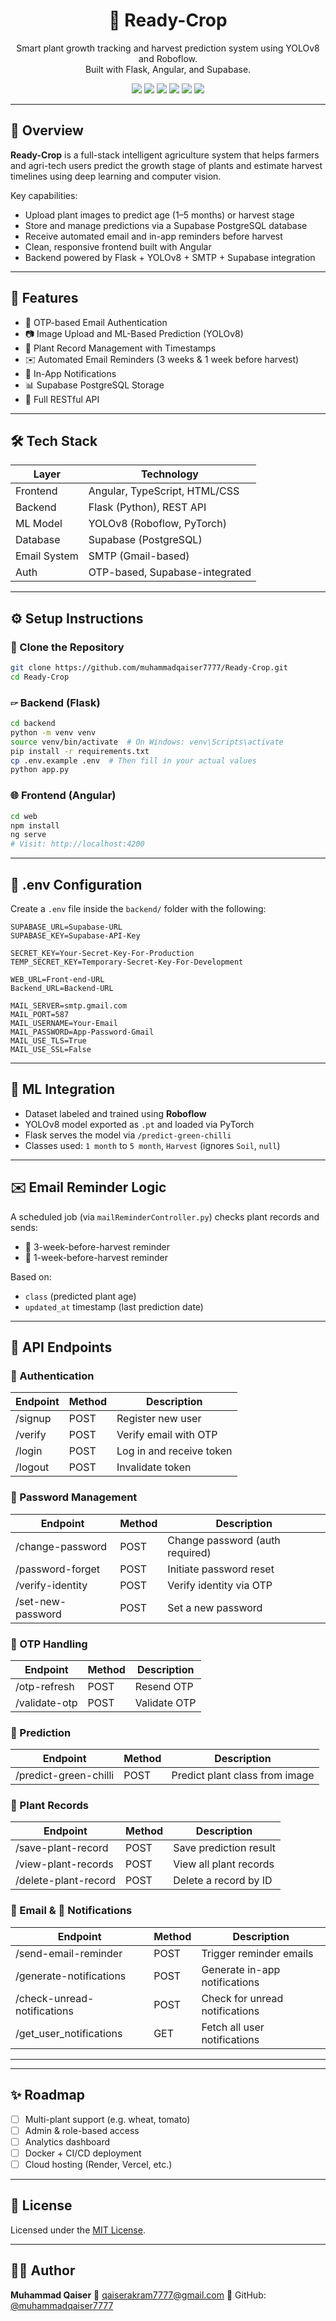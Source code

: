 <h1 align="center">🌱 Ready-Crop</h1>

<p align="center">
  Smart plant growth tracking and harvest prediction system using YOLOv8 and Roboflow.<br/>
  Built with Flask, Angular, and Supabase.
</p>

<div align="center">
  <img src="https://img.shields.io/badge/Backend-Flask-blue" />
  <img src="https://img.shields.io/badge/Frontend-Angular-DD0031" />
  <img src="https://img.shields.io/badge/Database-Supabase-3ECF8E" />
  <img src="https://img.shields.io/badge/Model-YOLOv8-FFD700" />
  <img src="https://img.shields.io/badge/Status-In%20Progress-yellow" />
  <img src="https://img.shields.io/badge/License-MIT-green" />
</div>

---

## 📸 Overview

**Ready-Crop** is a full-stack intelligent agriculture system that helps farmers and agri-tech users predict the growth stage of plants and estimate harvest timelines using deep learning and computer vision.

Key capabilities:

* Upload plant images to predict age (1–5 months) or harvest stage
* Store and manage predictions via a Supabase PostgreSQL database
* Receive automated email and in-app reminders before harvest
* Clean, responsive frontend built with Angular
* Backend powered by Flask + YOLOv8 + SMTP + Supabase integration

---

## 🌟 Features

* 🔐 OTP-based Email Authentication
* 📷 Image Upload and ML-Based Prediction (YOLOv8)
* 🌱 Plant Record Management with Timestamps
* ✉️ Automated Email Reminders (3 weeks & 1 week before harvest)
* 🔔 In-App Notifications
* 📊 Supabase PostgreSQL Storage
* 🧞 Full RESTful API

---

## 🛠 Tech Stack

| Layer        | Technology                     |
| ------------ | ------------------------------ |
| Frontend     | Angular, TypeScript, HTML/CSS  |
| Backend      | Flask (Python), REST API       |
| ML Model     | YOLOv8 (Roboflow, PyTorch)     |
| Database     | Supabase (PostgreSQL)          |
| Email System | SMTP (Gmail-based)             |
| Auth         | OTP-based, Supabase-integrated |

---

## ⚙️ Setup Instructions

### 📁 Clone the Repository

```bash
git clone https://github.com/muhammadqaiser7777/Ready-Crop.git
cd Ready-Crop
```

### 🖙 Backend (Flask)

```bash
cd backend
python -m venv venv
source venv/bin/activate  # On Windows: venv\Scripts\activate
pip install -r requirements.txt
cp .env.example .env  # Then fill in your actual values
python app.py
```

### 🌐 Frontend (Angular)

```bash
cd web
npm install
ng serve
# Visit: http://localhost:4200
```

---

## 🧾 .env Configuration

Create a `.env` file inside the `backend/` folder with the following:

```env
SUPABASE_URL=Supabase-URL
SUPABASE_KEY=Supabase-API-Key

SECRET_KEY=Your-Secret-Key-For-Production
TEMP_SECRET_KEY=Temporary-Secret-Key-For-Development

WEB_URL=Front-end-URL
Backend_URL=Backend-URL

MAIL_SERVER=smtp.gmail.com
MAIL_PORT=587
MAIL_USERNAME=Your-Email
MAIL_PASSWORD=App-Password-Gmail
MAIL_USE_TLS=True
MAIL_USE_SSL=False
```

---

## 🌿 ML Integration

* Dataset labeled and trained using **Roboflow**
* YOLOv8 model exported as `.pt` and loaded via PyTorch
* Flask serves the model via `/predict-green-chilli`
* Classes used: `1 month` to `5 month`, `Harvest` (ignores `Soil`, `null`)

---

## ✉️ Email Reminder Logic

A scheduled job (via `mailReminderController.py`) checks plant records and sends:

* 📩 3-week-before-harvest reminder
* 📩 1-week-before-harvest reminder

Based on:

* `class` (predicted plant age)
* `updated_at` timestamp (last prediction date)

---

## 🔁 API Endpoints

### 🔐 Authentication

| Endpoint | Method | Description              |
| -------- | ------ | ------------------------ |
| /signup  | POST   | Register new user        |
| /verify  | POST   | Verify email with OTP    |
| /login   | POST   | Log in and receive token |
| /logout  | POST   | Invalidate token         |

### 🔑 Password Management

| Endpoint          | Method | Description                     |
| ----------------- | ------ | ------------------------------- |
| /change-password  | POST   | Change password (auth required) |
| /password-forget  | POST   | Initiate password reset         |
| /verify-identity  | POST   | Verify identity via OTP         |
| /set-new-password | POST   | Set a new password              |

### 🔁 OTP Handling

| Endpoint      | Method | Description  |
| ------------- | ------ | ------------ |
| /otp-refresh  | POST   | Resend OTP   |
| /validate-otp | POST   | Validate OTP |

### 🌿 Prediction

| Endpoint              | Method | Description                    |
| --------------------- | ------ | ------------------------------ |
| /predict-green-chilli | POST   | Predict plant class from image |

### 🌱 Plant Records

| Endpoint             | Method | Description            |
| -------------------- | ------ | ---------------------- |
| /save-plant-record   | POST   | Save prediction result |
| /view-plant-records  | POST   | View all plant records |
| /delete-plant-record | POST   | Delete a record by ID  |

### 📧 Email & 🔔 Notifications

| Endpoint                    | Method | Description                    |
| --------------------------- | ------ | ------------------------------ |
| /send-email-reminder        | POST   | Trigger reminder emails        |
| /generate-notifications     | POST   | Generate in-app notifications  |
| /check-unread-notifications | POST   | Check for unread notifications |
| /get\_user\_notifications   | GET    | Fetch all user notifications   |

---

---

## ✨ Roadmap

* [ ] Multi-plant support (e.g. wheat, tomato)
* [ ] Admin & role-based access
* [ ] Analytics dashboard
* [ ] Docker + CI/CD deployment
* [ ] Cloud hosting (Render, Vercel, etc.)

---

## 📜 License

Licensed under the [MIT License](LICENSE).

---

## 👨‍💻 Author

**Muhammad Qaiser**
📧 [qaiserakram7777@gmail.com](mailto:qaiserakram7777@gmail.com)
🔗 GitHub: [@muhammadqaiser7777](https://github.com/muhammadqaiser7777)
